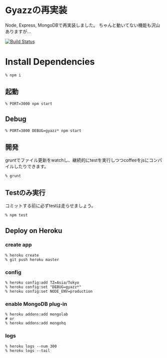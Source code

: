 # Gyazzの再実装

Node, Express, MongoDBで再実装しました。
ちゃんと動いてない機能も沢山ありますが…

[![Build Status](https://travis-ci.org/masuilab/Gyazz.svg?branch=master)](https://travis-ci.org/masuilab/Gyazz)


# Install Dependencies

    % npm i


## 起動

    % PORT=3000 npm start

## Debug

    % PORT=3000 DEBUG=gyazz* npm start


## 開発

gruntでファイル更新をwatchし、継続的にtestを実行しつつcoffeeをjsにコンパイルしたりできます。

    % grunt


## Testのみ実行

コミットする前に必ずtestは走らせましょう。

    % npm test


## Deploy on Heroku

### create app

    % heroku create
    % git push heroku master

### config

    % heroku config:add TZ=Asia/Tokyo
    % heroku config:set "DEBUG=gyazz*"
    % heroku config:set NODE_ENV=production

### enable MongoDB plug-in

    % heroku addons:add mongolab
    # or
    % heroku addons:add mongohq


### logs

    % heroku logs --num 300
    % heroku logs --tail
